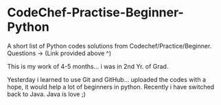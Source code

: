 # CodeChef-Practise-Beginner-Python
A short list of Python codes solutions from Codechef/Practice/Beginner. Questions -> (Link provided above ^)

This is my work of 4-5 months... i was in 2nd Yr. of Grad.

Yesterday i learned to use Git and GitHub... uploaded the codes with a hope, it would help a lot of beginners in python.
Recently i have switched back to Java.
Java is love ;)
